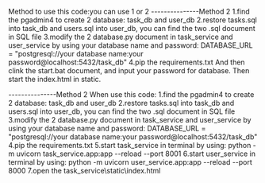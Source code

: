 Method to use this code:you can use 1 or 2
---------------Method 2
1.find the pgadmin4 to create 2 database: task_db and user_db
2.restore tasks.sql into task_db and users.sql into user_db, you can find the two .sql document in SQL file
3.modify the 2 database.py document in task_service and user_service by using your database name and password:
DATABASE_URL = "postgresql://your database name:your password@localhost:5432/task_db"
4.pip the requirements.txt
And then clink the start.bat document, and input your password for database. Then start the index.html in static.


---------------Method 2
When use this code:
1.find the pgadmin4 to create 2 database: task_db and user_db
2.restore tasks.sql into task_db and users.sql into user_db, you can find the two .sql document in SQL file
3.modify the 2 database.py document in task_service and user_service by using your database name and password:
DATABASE_URL = "postgresql://your database name:your password@localhost:5432/task_db"
4.pip the requirements.txt
5.start task_service in terminal by using: python -m uvicorn task_service.app:app --reload --port 8001
6.start user_service in terminal by using: python -m uvicorn user_service.app:app --reload --port 8000
7.open the task_service\static\index.html
